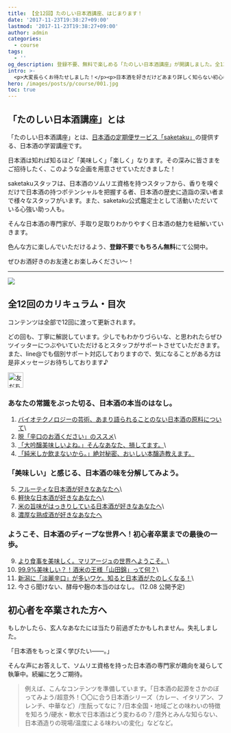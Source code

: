 ```yaml
---
title: 【全12回】たのしい日本酒講座、はじまります！
date: '2017-11-23T19:38:27+09:00'
lastmod: '2017-11-23T19:38:27+09:00'
author: admin
categories:
  - course
tags:
  - ''
og_description: 登録不要、無料で楽しめる「たのしい日本酒講座」が開講しました。全12回、目次付きです。
intro: >-
  <p>大変長らくお待たせしました！</p><p>日本酒を好きだけどあまり詳しく知らない初心者の方から、もっぱら飲む専門の日本酒飲ん兵衛の方まで。</p><p>そんな幅広い方々に日本酒の魅力をもっと深めていただきたくて、日本酒の基礎が学べるコンテンツ「たのしい日本酒講座」を開講いたしました。</p><p>ぜひ一緒に、日本酒について勉強していきましょう！</p>
hero: /images/posts/p/course/001.jpg
toc: true
---
```

## 「たのしい日本酒講座」とは

「たのしい日本酒講座」とは、[日本酒の定期便サービス「saketaku」](//saketaku.com)の提供する、日本酒の学習講座です。

日本酒は知れば知るほど「美味しく」「楽しく」なります。その深みに皆さまをご招待したく、このような企画を用意させていただきました！

saketakuスタッフは、日本酒のソムリエ資格を持つスタッフから、香りを嗅ぐだけで日本酒の持つポテンシャルを把握する者、日本酒の歴史に造詣の深い者まで様々なスタッフがいます。また、saketaku公式鑑定士として活動いただいている心強い助っ人も。

そんな日本酒の専門家が、手取り足取りわかりやすく日本酒の魅力を紐解いていきます。

色んな方に楽しんでいただけるよう、**登録不要**で**もちろん無料**にて公開中。

ぜひお酒好きのお友達とお楽しみください〜！

- - -

<img src="/images/posts/p/course/fun-sake-course-large.jpg" caption="たのしい日本酒講座のポスター。このポスターは<a href='http://bit.ly/2j7fzFU'>コチラ</a>からダウンロードできます。好きに使ってね。" w="1408" h="1994" >

## 全12回のカリキュラム・目次

コンテンツは全部で12回に渡って更新されます。

どの回も、丁寧に解説しています。少しでもわかりづらいな、と思われたらぜひツイッターにつぶやいていただけるとスタッフがサポートさせていただきます。また、line@でも個別サポート対応しておりますので、気になることがある方は是非メッセージお待ちしております♪

<a href="https://line.me/R/ti/p/%40aja9345q"><img height="36" border="0" alt="友だち追加" src="https://scdn.line-apps.com/n/line_add_friends/btn/ja.png"></a>

### あなたの常識をぶった切る、日本酒の本当のはなし。

1. [バイオテクノロジーの芸術、あまり語られることのない日本酒の原料について](/p/course-beginner-001-do-you-know-what-its-made-of)\
2. [脱「辛口のお酒ください」のススメ](/p/course-beginner-002-stop-asking-dry-type-of-sake)\
3. [「大吟醸美味しいよね。」そんなあなた、損してます。](/p/course-003-the-myth-of-the-highest-grade-sake)\
4. [「純米しか飲まないから。」絶対秘密、おいしい本醸造教えます。](/p/course-004-a-letter-for-junmai-lovers/)  

### 「美味しい」と感じる、日本酒の味を分解してみよう。

5. [フルーティな日本酒が好きなあなたへ](/p/course-005-fruity-sake/)\
6. [軽快な日本酒が好きなあなたへ](/p/course-006-smooth-sake/)\
7. [米の旨味がはっきりしている日本酒が好きなあなたへ](/p/course-007-umami-sake/)\
8. [濃厚な熟成酒が好きなあなたへ](/p/course-008-aged-sake/)  

### ようこそ、日本酒のディープな世界へ！初心者卒業までの最後の一歩。

9. [より食事を美味しく。マリアージュの世界へようこそ。](/p/course-009-sake-marriage/)\
10. [99.9%美味しい？！酒米の王様「山田錦」って何？](/p/course-010-yamadanishiki/)\
11. [新潟に「淡麗辛口」が多いワケ。知ると日本酒がたのしくなる！](/p/course-011-nigata-dry-sake/)\
12. 今さら聞けない、酵母や麹の本当のはなし。  (12.08 公開予定)  

## 初心者を卒業された方へ

もしかしたら、玄人なあなたには当たり前過ぎたかもしれません。失礼しました。

「日本酒をもっと深く学びたい——。」

そんな声にお答えして、ソムリエ資格を持った日本酒の専門家が趣向を凝らして執筆中。続編に乞うご期待。

> 例えば、こんなコンテンツを準備しています。「日本酒の起源をさかのぼってみよう/超意外！〇〇に合う日本酒シリーズ（カレー、イタリアン、フレンチ、中華など）/生酛ってなに？/日本全国・地域ごとの味わいの特徴を知ろう/硬水・軟水で日本酒はどう変わるの？/意外とみんな知らない、日本酒造りの現場/温度による味わいの変化」などなど。
